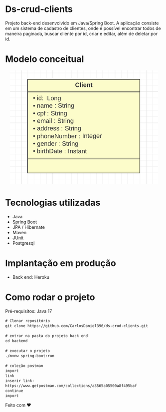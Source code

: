 # Ds-crud-clients

Projeto back-end desenvolvido em Java/Spring Boot. A aplicação consiste em um sistema de cadastro de clientes, onde é possível encontrar todos de maneira paginada,
buscar cliente por id, criar e editar, além de deletar por id.

# Modelo conceitual

<div align="center">
<img src="https://github.com/CarlosDaniel396/ds-crud-clients/blob/master/assets/model.png"/>
</div>

# Tecnologias utilizadas
* Java
* Spring Boot
* JPA / Hibernate
* Maven
* JUnit
* Postgresql

# Implantação em produção
* Back end: Heroku

# Como rodar o projeto

Pré-requisitos: Java 17
```
# Clonar repositório
git clone https://github.com/CarlosDaniel396/ds-crud-clients.git

# entrar na pasta do projeto back end
cd backend

# executar o projeto
./mvnw spring-boot:run

# coleção postman
import
link
inserir link: https://www.getpostman.com/collections/a3565a05500a8f495baf
continue
import 
```
Feito com :heart:
